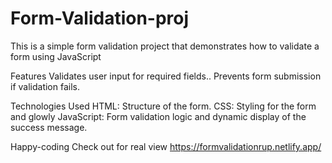 # Form-Validation-proj
This is a simple form validation project that demonstrates how to validate a form using JavaScript

Features
Validates user input for required fields..
Prevents form submission if validation fails.

Technologies Used
HTML: Structure of the form.
CSS: Styling for the form and glowly
JavaScript: Form validation logic and dynamic display of the success message.

Happy-coding
Check out for real view
https://formvalidationrup.netlify.app/

